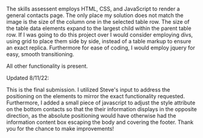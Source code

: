 The skills assessent employs HTML, CSS, and JavaScript to render a general contacts page. The only place my solution does not match the image is the size of the column one in the selected table row. The size of the table data elements expand to the largest child within the parent table row. If I was going to do this project over I would consider employing divs, using grid to place them side by side, instead of a table markup to ensure an exact replica. Furthermore for ease of coding, I would employ jquery for easy, smooth transitioning. 

All other functionality is present.

Updated 8/11/22:

This is the final submission. I utilized Steve's input to address the positioning on the elements to mirror the exact functionality requested. Furthermore, I added a small piece of javascript to adjust the style attribute on the bottom contacts so that the their information displays in the opposite direction, as the absolute positioning would have otherwise had the information content box escaping the body and covering the footer. Thank you for the chance to make improvements!
